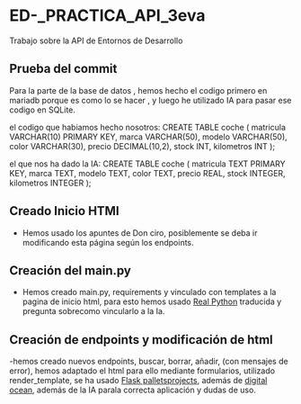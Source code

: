 # ED-_PRACTICA_API_3eva
Trabajo sobre la API de Entornos de Desarrollo

## Prueba del commit

Para la parte de la base de datos , hemos hecho el codigo primero en mariadb porque es como lo se hacer , y luego he utilizado IA para pasar  ese codigo en SQLite.

el codigo que habiamos hecho nosotros:
CREATE TABLE coche (
    matricula VARCHAR(10) PRIMARY KEY,
    marca VARCHAR(50),
    modelo VARCHAR(50),
    color VARCHAR(30),
    precio DECIMAL(10,2),
    stock INT,
    kilometros INT
);

el que nos ha dado la IA: 
CREATE TABLE coche (
    matricula TEXT PRIMARY KEY,
    marca TEXT,
    modelo TEXT,
    color TEXT,
    precio REAL,
    stock INTEGER,
    kilometros INTEGER
);


## Creado Inicio HTMl
- Hemos usado los apuntes de Don ciro, posiblemente se deba ir modificando esta página según los endpoints.

## Creación del main.py
- Hemos creado main.py, requirements y vinculado con templates a la pagina de inicio html, para esto hemos usado [Real Python](https://realpython.com) traducida y pregunta sobrecomo vincularlo a la Ia.

## Creación de endpoints y modificación de html 

-hemos creado nuevos endpoints, buscar, borrar, añadir, (con mensajes de error), hemos adaptado el html para ello mediante formularios, utilizado render_template, se ha usado [Flask palletsprojects](https://flask.palletsprojects.com/en/latest/quickstart/#rendering-templates), además de  [digital ocean](https://www.digitalocean.com/community/tutorials/how-to-use-templates-in-a-flask-application), además de la IA parala correcta aplicación y dudas de uso.
